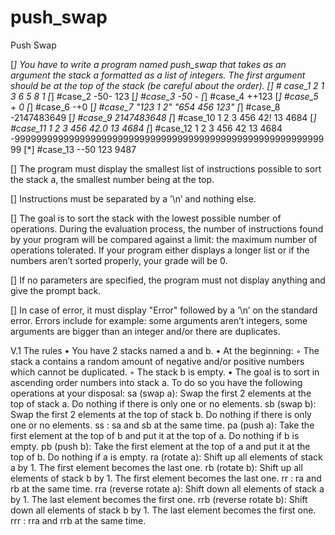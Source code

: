 # push_swap
Push Swap

[*] You have to write a program named push_swap that takes as an argument the stack
	a formatted as a list of integers. The first argument should be at the top of the
	stack (be careful about the order).
	[] # case_1
		2 1 3 6 5 8 1
	[*] #case_2
		-50-	123
	[*] #case_3
		-50	- 
	[*] #case_4
		++123
	[*] #case_5
		+ 0
	[*] #case_6
		-+0
	[*] #case_7
		"123 1 2" "654 456 123"
	[*] #case_8
		-2147483649
	[*] #case_9
		2147483648
	[*] #case_10
		1 2 3 456	42!	13	4684
	[*] #case_11
		1 2 3 456	42.0	13	4684
	[*] #case_12
		1 2 3 456	42	13	4684 -99999999999999999999999999999999999999999999999999999999999
	[*] #case_13
		--50	123 9487


[]	The program must display the smallest list of instructions possible to sort the stack
	a, the smallest number being at the top.

[]	Instructions must be separated by a ’\n’ and nothing else.

[]	The goal is to sort the stack with the lowest possible number of operations. During
	the evaluation process, the number of instructions found by your program will be
	compared against a limit: the maximum number of operations tolerated. If your
	program either displays a longer list or if the numbers aren’t sorted properly, your
	grade will be 0.

[]	If no parameters are specified, the program must not display anything and give the
	prompt back.

[]	In case of error, it must display "Error" followed by a ’\n’ on the standard error.
	Errors include for example: some arguments aren’t integers, some arguments are
	bigger than an integer and/or there are duplicates.


V.1 The rules
• You have 2 stacks named a and b.
• At the beginning:
◦ The stack a contains a random amount of negative and/or positive numbers
which cannot be duplicated.
◦ The stack b is empty.
• The goal is to sort in ascending order numbers into stack a. To do so you have the
following operations at your disposal:
sa (swap a): Swap the first 2 elements at the top of stack a.
Do nothing if there is only one or no elements.
sb (swap b): Swap the first 2 elements at the top of stack b.
Do nothing if there is only one or no elements.
ss : sa and sb at the same time.
pa (push a): Take the first element at the top of b and put it at the top of a.
Do nothing if b is empty.
pb (push b): Take the first element at the top of a and put it at the top of b.
Do nothing if a is empty.
ra (rotate a): Shift up all elements of stack a by 1.
The first element becomes the last one.
rb (rotate b): Shift up all elements of stack b by 1.
The first element becomes the last one.
rr : ra and rb at the same time.
rra (reverse rotate a): Shift down all elements of stack a by 1.
The last element becomes the first one.
rrb (reverse rotate b): Shift down all elements of stack b by 1.
The last element becomes the first one.
rrr : rra and rrb at the same time.